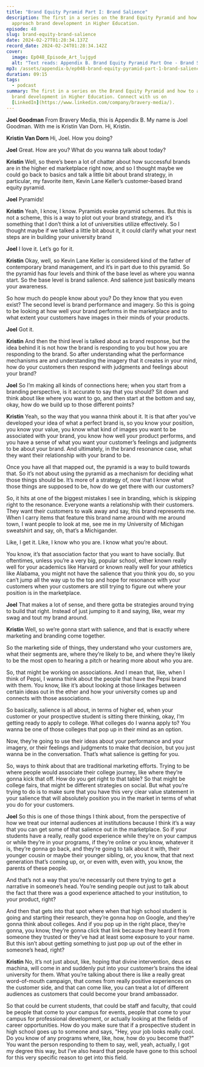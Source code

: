 ```yaml
---
title: "Brand Equity Pyramid Part I: Brand Salience"
description: The first in a series on the Brand Equity Pyramid and how to
  approach brand development in Higher Education.
episode: 48
slug: brand-equity-brand-salience
date: 2024-02-27T01:28:34.137Z
record_date: 2024-02-24T01:28:34.142Z
cover:
  image: Ep048_Episode_Art_lujgyd
  alt: "Text reads: Appendix B. Brand Equity Pyramid Part One - Brand Salience"
mp3: /assets/appendix-b/ep048-brand-equity-pyramid-part-1-brand-salience.mp3
duration: 09:15
tags:
  - podcast
summary: The first in a series on the Brand Equity Pyramid and how to approach
  brand development in Higher Education. Connect with us on
  [LinkedIn](https://www.linkedin.com/company/bravery-media/).
---
```

**Joel Goodman**
From Bravery Media, this is Appendix B. My name is Joel Goodman. With me is Kristin Van Dorn. Hi, Kristin.

**Kristin Van Dorn**
Hi, Joel. How you doing? 

**Joel** 
Great. How are you? What do you wanna talk about today? 

**Kristin** 
Well, so there’s been a lot of chatter about how successful brands are in the higher ed marketplace right now, and so I thought maybe we could go back to basics and talk a little bit about brand strategy, in particular, my favorite item, Kevin Lane Keller’s customer-based brand equity pyramid.

**Joel** 
Pyramids! 

**Kristin** 
Yeah, I know, I know. Pyramids evoke pyramid schemes. But this is not a scheme, this is a way to plot out your brand strategy, and it’s something that I don’t think a lot of universities utilize effectively. So I thought maybe if we talked a little bit about it, it could clarify what your next steps are in building your university brand

**Joel** 
I love it. Let’s go for it. 

**Kristin** 
Okay, well, so Kevin Lane Keller is considered kind of the father of contemporary brand management, and it’s in part due to this pyramid. So the pyramid has four levels and think of the base level as where you wanna start. So the base level is brand salience. And salience just basically means your awareness.

So how much do people know about you? Do they know that you even exist? The second level is brand performance and imagery. So this is going to be looking at how well your brand performs in the marketplace and to what extent your customers have images in their minds of your products.

**Joel** 
Got it.

**Kristin** 
And then the third level is talked about as brand response, but the idea behind it is not how the brand is responding to you but how you are responding to the brand. So after understanding what the performance mechanisms are and understanding the imagery that it creates in your mind, how do your customers then respond with judgments and feelings about your brand? 

**Joel** 
So I’m making all kinds of connections here; when you start from a branding perspective, is it accurate to say that you should? Sit down and think about like where you want to go, and then start at the bottom and say, okay, how do we build up to those different points?

**Kristin** 
Yeah, so the way that you wanna think about it. It is that after you’ve developed your idea of what a perfect brand is, so you know your position, you know your value, you know what kind of images you want to be associated with your brand, you know how well your product performs, and you have a sense of what you want your customer’s feelings and judgments to be about your brand. And ultimately, in the brand resonance case, what they want their relationship with your brand to be.

Once you have all that mapped out, the pyramid is a way to build towards that. So it’s not about using the pyramid as a mechanism for deciding what those things should be. It’s more of a strategy of, now that I know what those things are supposed to be, how do we get there with our customers? 

So, it hits at one of the biggest mistakes I see in branding, which is skipping right to the resonance. Everyone wants a relationship with their customers. They want their customers to walk away and say, this brand represents me. When I carry items that feature this brand name around with me around town, I want people to look at me, see me in my University of Michigan sweatshirt and say, oh, that’s a Michigander. 

Like, I get it. Like, I know who you are. I know what you’re about. 

You know, it’s that association factor that you want to have socially. But oftentimes, unless you’re a very big, popular school, either known really well for your academics like Harvard or known really well for your athletics like Alabama, you might not have the salience that you think you do, so you can’t jump all the way up to the top and hope for resonance with your customers when your customers are still trying to figure out where your position is in the marketplace.

**Joel** 
That makes a lot of sense, and there gotta be strategies around trying to build that right. Instead of just jumping to it and saying, like, wear my swag and tout my brand around. 

**Kristin** 
Well, so we’re gonna start with salience, and that is exactly where marketing and branding come together. 

So the marketing side of things, they understand who your customers are, what their segments are, where they’re likely to be, and where they’re likely to be the most open to hearing a pitch or hearing more about who you are. 

So, that might be working on associations. And I mean that, like, when I think of Pepsi, I wanna think about the people that have the Pepsi brand with them. You know, like it’s about looking at those linkages between certain ideas out in the ether and how your university comes up and connects with those associations.

So basically, salience is all about, in terms of higher ed, when your customer or your prospective student is sitting there thinking, okay, I’m getting ready to apply to college. What colleges do I wanna apply to? You wanna be one of those colleges that pop up in their mind as an option. 

Now, they’re going to use their ideas about your performance and your imagery, or their feelings and judgments to make that decision, but you just wanna be in the conversation. That’s what salience is getting for you. 

So, ways to think about that are traditional marketing efforts. Trying to be where people would associate their college journey, like where they’re gonna kick that off. How do you get right to that table? So that might be college fairs, that might be different strategies on social. But what you’re trying to do is to make sure that you have this very clear value statement in your salience that will absolutely position you in the market in terms of what you do for your customers.

**Joel** 
So this is one of those things I think about, from the perspective of how we treat our internal audiences at institutions because I think it’s a way that you can get some of that salience out in the marketplace. So if your students have a really, really good experience while they’re on your campus or while they’re in your programs, if they’re online or you know, whatever it is, they’re gonna go back, and they’re going to talk about it with, their younger cousin or maybe their younger sibling, or, you know, that that next generation that’s coming up, or, or even with, even with, you know, the parents of these people.

And that’s not a way that you’re necessarily out there trying to get a narrative in someone’s head. You’re sending people out just to talk about the fact that there was a good experience attached to your institution, to your product, right? 

And then that gets into that spot where when that high school student is going and starting their research, they’re gonna hop on Google, and they’re gonna think about colleges. And if you pop up in the right place, they’re gonna, you know, they’re gonna click that link because they heard it from someone they trusted or they’ve had at least some exposure to your name. But this isn’t about getting something to just pop up out of the ether in someone’s head, right?

**Kristin** 
No, it’s not just about, like, hoping that divine intervention, deus ex machina, will come in and suddenly put into your customer’s brains the ideal university for them. What you’re talking about there is like a really great word-of-mouth campaign, that comes from really positive experiences on the customer side, and that can come like, you can treat a lot of different audiences as customers that could become your brand ambassador. 

So that could be current students, that could be staff and faculty, that could be people that come to your campus for events, people that come to your campus for professional development, or actually looking at the fields of career opportunities. How do you make sure that if a prospective student in high school goes up to someone and says, "Hey, your job looks really cool. Do you know of any programs where, like, how, how do you become that?" You want the person responding to them to say, well, yeah, actually, I got my degree this way, but I’ve also heard that people have gone to this school for this very specific reason to get into this field. 

